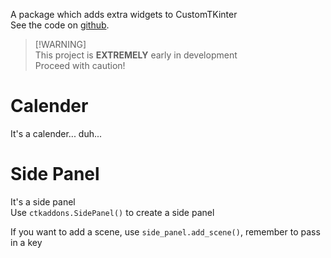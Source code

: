 A package which adds extra widgets to CustomTKinter\
See the code on [github](https://github.com/TonyLovesCoding/CTkAddons).

> [!WARNING]\
> This project is **EXTREMELY** early in development\
> Proceed with caution!

# Calender
It's a calender... duh...

# Side Panel
It's a side panel\
Use `ctkaddons.SidePanel()` to create a side panel

If you want to add a scene, use `side_panel.add_scene()`, remember to pass in a key